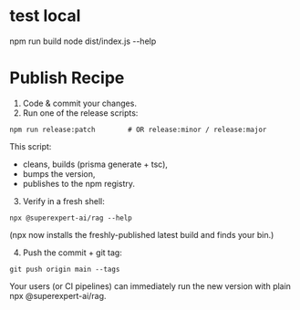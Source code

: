# test local
npm run build
node dist/index.js --help 


# Publish Recipe

1.	Code & commit your changes.
2.	Run one of the release scripts:

```
npm run release:patch        # OR release:minor / release:major
```

This script:
* cleans, builds (prisma generate + tsc),
* bumps the version,
* publishes to the npm registry.

3.	Verify in a fresh shell:

```
npx @superexpert-ai/rag --help
```

(npx now installs the freshly-published latest build and finds your bin.)

4.	Push the commit + git tag:

```
git push origin main --tags
```


Your users (or CI pipelines) can immediately run the new version with plain npx @superexpert-ai/rag.

